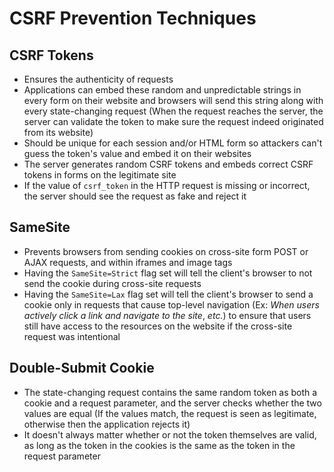 # CSRF Prevention Techniques

## CSRF Tokens

* Ensures the authenticity of requests
* Applications can embed these random and unpredictable strings in every form on their website and browsers will send this string along with every state-changing request (When the request reaches the server, the server can validate the token to make sure the request indeed originated from its website)
* Should be unique for each session and/or HTML form so attackers can't guess the token's value and embed it on their websites
* The server generates random CSRF tokens and embeds correct CSRF tokens in forms on the legitimate site
* If the value of `csrf_token` in the HTTP request is missing or incorrect, the server should see the request as fake and reject it

## SameSite

* Prevents browsers from sending cookies on cross-site form POST or AJAX requests, and within iframes and image tags
* Having the `SameSite=Strict` flag set will tell the client's browser to not send the cookie during cross-site requests
* Having the `SameSite=Lax` flag set will tell the client's browser to send a cookie only in requests that cause top-level navigation (Ex: *When users actively click a link and navigate to the site*, *etc.*) to ensure that users still have access to the resources on the website if the cross-site request was intentional 

## Double-Submit Cookie

* The state-changing request contains the same random token as both a cookie and a request parameter, and the server checks whether the two values are equal (If the values match, the request is seen as legitimate, otherwise then the application rejects it)
* It doesn't always matter whether or not the token themselves are valid, as long as the token in the cookies is the same as the token in the request parameter
